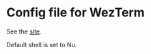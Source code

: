 # Config file for WezTerm

See the [site](https://wezfurlong.org/wezterm/index.html).

Default shell is set to Nu.

